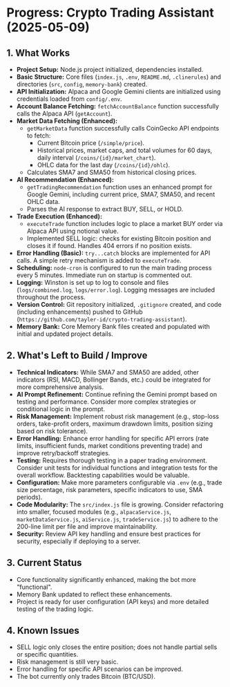 # Progress: Crypto Trading Assistant (2025-05-09)

## 1. What Works

- **Project Setup:** Node.js project initialized, dependencies installed.
- **Basic Structure:** Core files (`index.js`, `.env`, `README.md`, `.clinerules`) and directories (`src`, `config`, `memory-bank`) created.
- **API Initialization:** Alpaca and Google Gemini clients are initialized using credentials loaded from `config/.env`.
- **Account Balance Fetching:** `fetchAccountBalance` function successfully calls the Alpaca API (`getAccount`).
- **Market Data Fetching (Enhanced):**
    - `getMarketData` function successfully calls CoinGecko API endpoints to fetch:
        - Current Bitcoin price (`/simple/price`).
        - Historical prices, market caps, and total volumes for 60 days, daily interval (`/coins/{id}/market_chart`).
        - OHLC data for the last day (`/coins/{id}/ohlc`).
    - Calculates SMA7 and SMA50 from historical closing prices.
- **AI Recommendation (Enhanced):**
    - `getTradingRecommendation` function uses an enhanced prompt for Google Gemini, including current price, SMA7, SMA50, and recent OHLC data.
    - Parses the AI response to extract BUY, SELL, or HOLD.
- **Trade Execution (Enhanced):**
    - `executeTrade` function includes logic to place a market BUY order via Alpaca API using notional value.
    - Implemented SELL logic: checks for existing Bitcoin position and closes it if found. Handles 404 errors if no position exists.
- **Error Handling (Basic):** `try...catch` blocks are implemented for API calls. A simple retry mechanism is added to `executeTrade`.
- **Scheduling:** `node-cron` is configured to run the main trading process every 5 minutes. Immediate run on startup is commented out.
- **Logging:** Winston is set up to log to console and files (`logs/combined.log`, `logs/error.log`). Logging messages are included throughout the process.
- **Version Control:** Git repository initialized, `.gitignore` created, and code (including enhancements) pushed to GitHub (`https://github.com/tayler-id/crypto-trading-assistant`).
- **Memory Bank:** Core Memory Bank files created and populated with initial and updated project details.

## 2. What's Left to Build / Improve

- **Technical Indicators:** While SMA7 and SMA50 are added, other indicators (RSI, MACD, Bollinger Bands, etc.) could be integrated for more comprehensive analysis.
- **AI Prompt Refinement:** Continue refining the Gemini prompt based on testing and performance. Consider more complex strategies or conditional logic in the prompt.
- **Risk Management:** Implement robust risk management (e.g., stop-loss orders, take-profit orders, maximum drawdown limits, position sizing based on risk tolerance).
- **Error Handling:** Enhance error handling for specific API errors (rate limits, insufficient funds, market conditions preventing trade) and improve retry/backoff strategies.
- **Testing:** Requires thorough testing in a paper trading environment. Consider unit tests for individual functions and integration tests for the overall workflow. Backtesting capabilities would be valuable.
- **Configuration:** Make more parameters configurable via `.env` (e.g., trade size percentage, risk parameters, specific indicators to use, SMA periods).
- **Code Modularity:** The `src/index.js` file is growing. Consider refactoring into smaller, focused modules (e.g., `alpacaService.js`, `marketDataService.js`, `aiService.js`, `tradeService.js`) to adhere to the 200-line limit per file and improve maintainability.
- **Security:** Review API key handling and ensure best practices for security, especially if deploying to a server.

## 3. Current Status

- Core functionality significantly enhanced, making the bot more "functional".
- Memory Bank updated to reflect these enhancements.
- Project is ready for user configuration (API keys) and more detailed testing of the trading logic.

## 4. Known Issues

- SELL logic only closes the entire position; does not handle partial sells or specific quantities.
- Risk management is still very basic.
- Error handling for specific API scenarios can be improved.
- The bot currently only trades Bitcoin (BTC/USD).
